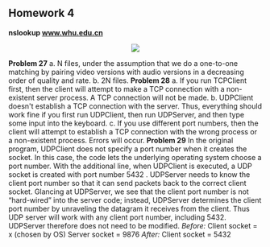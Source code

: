 ## Homework 4

**nslookup www.whu.edu.cn**

<div align='center'><img src='http://qn.cycychenyi.com/network-and-distributed-computing/nslookup-www-whu-edu-cn.png' /></div>

**Problem 27**
a. N files, under the assumption that we do a one-to-one matching by pairing video versions with audio versions in a decreasing order of quality and rate.
b. 2N files.
**Problem 28**
a. If you run TCPClient first, then the client will attempt to make a TCP connection with a non-existent server process. A TCP connection will not be made.
b. UDPClient doesn't establish a TCP connection with the server. Thus, everything should work fine if you first run UDPClient, then run UDPServer, and then type some input into the keyboard.
c. If you use different port numbers, then the client will attempt to establish a TCP connection with the wrong process or a non-existent process. Errors will occur.
**Problem 29**
In the original program, UDPClient does not specify a port number when it creates the socket. In this case, the code lets the underlying operating system choose a port number. With the additional line, when UDPClient is executed, a UDP socket is created with port number 5432 .
UDPServer needs to know the client port number so that it can send packets back to the correct client socket. Glancing at UDPServer, we see that the client port number is not “hard-wired” into the server code; instead, UDPServer determines the client port number by unraveling the datagram it receives from the client. Thus UDP server will work with any client port number, including 5432. UDPServer therefore does not need to be modified.
*Before:*
Client socket = x (chosen by OS)
Server socket = 9876
*After:*
Client socket = 5432